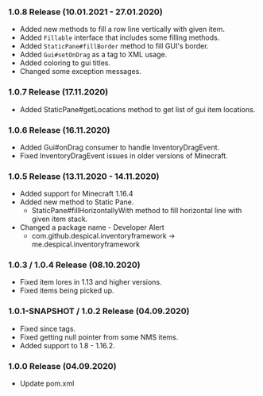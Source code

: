### 1.0.8 Release (10.01.2021 - 27.01.2020)
* Added new methods to fill a row line vertically with given item.
* Added `Fillable` interface that includes some filling methods.
* Added `StaticPane#fillBorder` method to fill GUI's border.
* Added `Gui#setOnDrag` as a tag to XML usage.
* Added coloring to gui titles.
* Changed some exception messages.

### 1.0.7 Release (17.11.2020)
* Added StaticPane#getLocations method to get list of gui item locations.

### 1.0.6 Release (16.11.2020)
* Added Gui#onDrag consumer to handle InventoryDragEvent.
* Fixed InventoryDragEvent issues in older versions of Minecraft.

### 1.0.5 Release (13.11.2020 - 14.11.2020)
* Added support for Minecraft 1.16.4
* Added new method to Static Pane.
  * StaticPane#fillHorizontallyWith method to fill horizontal line with given item stack.
* Changed a package name - Developer Alert
   * com.github.despical.inventoryframework -> me.despical.inventoryframework

### 1.0.3 / 1.0.4 Release (08.10.2020)
* Fixed item lores in 1.13 and higher versions.
* Fixed items being picked up.

### 1.0.1-SNAPSHOT / 1.0.2 Release (04.09.2020)
* Fixed since tags.
* Fixed getting null pointer from some NMS items.
* Added support to 1.8 - 1.16.2.

### 1.0.0 Release (04.09.2020)
* Update pom.xml